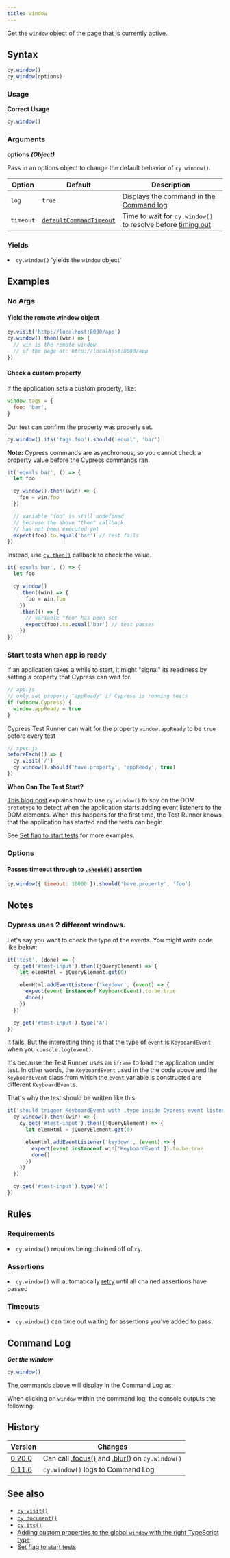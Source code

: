 ```yaml
---
title: window
---
```


Get the `window` object of the page that is currently active.

## Syntax

```javascript
cy.window()
cy.window(options)
```

### Usage

**<Icon name="check-circle" color="green"></Icon> Correct Usage**

```javascript
cy.window()
```

### Arguments

**<Icon name="angle-right"></Icon> options** **_(Object)_**

Pass in an options object to change the default behavior of `cy.window()`.

| Option    | Default                                                              | Description                                                                              |
| --------- | -------------------------------------------------------------------- | ---------------------------------------------------------------------------------------- |
| `log`     | `true`                                                               | Displays the command in the [Command log](/guides/core-concepts/test-runner#Command-Log) |
| `timeout` | [`defaultCommandTimeout`](/guides/references/configuration#Timeouts) | Time to wait for `cy.window()` to resolve before [timing out](#Timeouts)                 |

### Yields [<Icon name="question-circle"/>](/guides/core-concepts/introduction-to-cypress#Subject-Management)

<List><li>`cy.window()` 'yields the `window` object' </li></List>

## Examples

### No Args

#### Yield the remote window object

```javascript
cy.visit('http://localhost:8080/app')
cy.window().then((win) => {
  // win is the remote window
  // of the page at: http://localhost:8080/app
})
```

#### Check a custom property

If the application sets a custom property, like:

```javascript
window.tags = {
  foo: 'bar',
}
```

Our test can confirm the property was properly set.

```javascript
cy.window().its('tags.foo').should('equal', 'bar')
```

**Note:** Cypress commands are asynchronous, so you cannot check a property
value before the Cypress commands ran.

```javascript
it('equals bar', () => {
  let foo

  cy.window().then((win) => {
    foo = win.foo
  })

  // variable "foo" is still undefined
  // because the above "then" callback
  // has not been executed yet
  expect(foo).to.equal('bar') // test fails
})
```

Instead, use [`cy.then()`](/api/commands/then) callback to check the value.

```javascript
it('equals bar', () => {
  let foo

  cy.window()
    .then((win) => {
      foo = win.foo
    })
    .then(() => {
      // variable "foo" has been set
      expect(foo).to.equal('bar') // test passes
    })
})
```

### Start tests when app is ready

If an application takes a while to start, it might "signal" its readiness by
setting a property that Cypress can wait for.

```javascript
// app.js
// only set property "appReady" if Cypress is running tests
if (window.Cypress) {
  window.appReady = true
}
```

Cypress Test Runner can wait for the property `window.appReady` to be `true`
before every test

```javascript
// spec.js
beforeEach(() => {
  cy.visit('/')
  cy.window().should('have.property', 'appReady', true)
})
```

<Alert type="info">

<strong class="alert-header">When Can The Test Start?</strong>

[This blog post](https://www.cypress.io/blog/2018/02/05/when-can-the-test-start/)
explains how to use `cy.window()` to spy on the DOM `prototype` to detect when
the application starts adding event listeners to the DOM elements. When this
happens for the first time, the Test Runner knows that the application has
started and the tests can begin.

See
[Set flag to start tests](https://glebbahmutov.com/blog/set-flag-to-start-tests/)
for more examples.

</Alert>

### Options

#### Passes timeout through to [`.should()`](/api/commands/should) assertion

```javascript
cy.window({ timeout: 10000 }).should('have.property', 'foo')
```

## Notes

### Cypress uses 2 different windows.

Let's say you want to check the type of the events. You might write code like
below:

```js
it('test', (done) => {
  cy.get('#test-input').then((jQueryElement) => {
    let elemHtml = jQueryElement.get(0)

    elemHtml.addEventListener('keydown', (event) => {
      expect(event instanceof KeyboardEvent).to.be.true
      done()
    })
  })

  cy.get('#test-input').type('A')
})
```

It fails. But the interesting thing is that the type of `event` is
`KeyboardEvent` when you `console.log(event)`.

It's because the Test Runner uses an `iframe` to load the application under
test. In other words, the `KeyboardEvent` used in the the code above and the
`KeyboardEvent` class from which the `event` variable is constructed are
different `KeyboardEvent`s.

That's why the test should be written like this.

```js
it('should trigger KeyboardEvent with .type inside Cypress event listener', (done) => {
  cy.window().then((win) => {
    cy.get('#test-input').then((jQueryElement) => {
      let elemHtml = jQueryElement.get(0)

      elemHtml.addEventListener('keydown', (event) => {
        expect(event instanceof win['KeyboardEvent']).to.be.true
        done()
      })
    })
  })

  cy.get('#test-input').type('A')
})
```

## Rules

### Requirements [<Icon name="question-circle"/>](/guides/core-concepts/introduction-to-cypress#Chains-of-Commands)

<List><li>`cy.window()` requires being chained off of `cy`.</li></List>

### Assertions [<Icon name="question-circle"/>](/guides/core-concepts/introduction-to-cypress#Assertions)

<List><li>`cy.window()` will automatically
[retry](/guides/core-concepts/retry-ability) until all chained assertions have
passed</li></List>

### Timeouts [<Icon name="question-circle"/>](/guides/core-concepts/introduction-to-cypress#Timeouts)

<List><li>`cy.window()` can time out waiting for assertions you've added to
pass.</li></List>

## Command Log

**_Get the window_**

```javascript
cy.window()
```

The commands above will display in the Command Log as:

<DocsImage src="/img/api/window/window-command-log-for-cypress-tests.png" alt="Command Log window" />

When clicking on `window` within the command log, the console outputs the
following:

<DocsImage src="/img/api/window/console-shows-the-applications-window-object-being-tested.png" alt="Console Log window" />

## History

| Version                                       | Changes                                                                                     |
| --------------------------------------------- | ------------------------------------------------------------------------------------------- |
| [0.20.0](/guides/references/changelog#0-20-0) | Can call [.focus()](/api/commands/focus) and [.blur()](/api/commands/blur) on `cy.window()` |
| [0.11.6](/guides/references/changelog#0-11-6) | `cy.window()` logs to Command Log                                                           |

## See also

- [`cy.visit()`](/api/commands/visit)
- [`cy.document()`](/api/commands/document)
- [`cy.its()`](/api/commands/its)
- [Adding custom properties to the global `window` with the right TypeScript type](https://github.com/bahmutov/test-todomvc-using-app-actions#intellisense)
- [Set flag to start tests](https://glebbahmutov.com/blog/set-flag-to-start-tests/)
